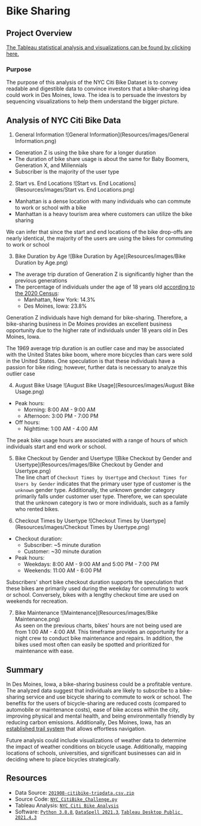 # Bike Sharing

## Project Overview
[The Tableau statistical analysis and visualizations can be found by clicking here.](https://public.tableau.com/app/profile/matin1848/viz/NYCCitiBikeAnalysis_16441637412560/NYCCitibikeAnalysis)

### Purpose
The purpose of this analysis of the NYC Citi Bike Dataset is to convey readable and digestible data to convince investors that a bike-sharing idea could work in Des Moines, Iowa. The idea is to persuade the investors by sequencing visualizations to help them understand the bigger picture.

## Analysis of NYC Citi Bike Data
1. General Information
  ![General Information](Resources/images/General Information.png)
  - Generation Z is using the bike share for a longer duration
  - The duration of bike share usage is about the same for Baby Boomers, Generation X, and Millennials
  - Subscriber is the majority of the user type

2. Start vs. End Locations
  ![Start vs. End Locations](Resources/images/Start vs. End Locations.png)
  - Manhattan is a dense location with many individuals who can commute to work or school with a bike
  - Manhattan is a heavy tourism area where customers can utilize the bike sharing

  We can infer that since the start and end locations of the bike drop-offs are nearly identical, the majority of the users are using the bikes for commuting to work or school

3. Bike Duration by Age
  ![Bike Duration by Age](Resources/images/Bike Duration by Age.png)
  - The average trip duration of Generation Z is significantly higher than the previous generations
  - The percentage of individuals under the age of 18 years old [according to the 2020 Census](https://www.census.gov/quickfacts/fact/table/newyorkcountynewyork,desmoinescityiowa/PST045221):
    - Manhattan, New York: 14.3%
    - Des Moines, Iowa: 23.8%

  Generation Z individuals have high demand for bike-sharing. Therefore, a bike-sharing business in De Moines provides an excellent business opportunity due to the higher rate of individuals under 18 years old in Des Moines, Iowa.

  The 1969 average trip duration is an outlier case and may be associated with the United States bike boom, where more bicycles than cars were sold in the United States. One speculation is that these individuals have a passion for bike riding; however, further data is necessary to analyze this outlier case

4. August Bike Usage
  ![August Bike Usage](Resources/images/August Bike Usage.png)
  - Peak hours:
    - Morning: 8:00 AM - 9:00 AM
    - Afternoon: 3:00 PM - 7:00 PM
  - Off hours:
    - Nighttime: 1:00 AM - 4:00 AM

  The peak bike usage hours are associated with a range of hours of which individuals start and end work or school.

5. Bike Checkout by Gender and Usertype
  ![Bike Checkout by Gender and Usertype](Resources/images/Bike Checkout by Gender and Usertype.png)  
  The line chart of `Checkout Times by Usertype` and `Checkout Times for Users by Gender` indicates that the primary user type of customer is the `unknown` gender type. Additionally, the unknown gender category primarily falls under customer user type. Therefore, we can speculate that the unknown category is two or more individuals, such as a family who rented bikes.

6. Checkout Times by Usertype
  ![Checkout Times by Usertype](Resources/images/Checkout Times by Usertype.png)
  - Checkout duration:
    - Subscriber: ~5 minute duration
    - Customer: ~30 minute duration
  - Peak hours:
    - Weekdays: 8:00 AM - 9:00 AM and 5:00 PM - 7:00 PM
    - Weekends: 11:00 AM - 6:00 PM

  Subscribers' short bike checkout duration supports the speculation that these bikes are primarily used during the weekday for commuting to work or school. Conversely, bikes with a lengthy checkout time are used on weekends for recreation.

7. Bike Maintenance
  ![Maintenance](Resources/images/Bike Maintenance.png)  
  As seen on the previous charts, bikes' hours are not being used are from 1:00 AM - 4:00 AM. This timeframe provides an opportunity for a night crew to conduct bike maintenance and repairs. In addition, the bikes used most often can easily be spotted and prioritized for maintenance with ease.


## Summary

In Des Moines, Iowa, a bike-sharing business could be a profitable venture. The analyzed data suggest that individuals are likely to subscribe to a bike-sharing service and use bicycle sharing to commute to work or school. The benefits for the users of bicycle-sharing are reduced costs (compared to automobile or maintenance costs), ease of bike access within the city, improving physical and mental health, and being environmentally friendly by reducing carbon emissions. Additionally, Des Moines, Iowa, has an [established trail system](https://www.dsm.city/departments/parks_and_recreation-division/places/trails.php) that allows effortless navigation.

Future analysis could include visualizations of weather data to determine the impact of weather conditions on bicycle usage. Additionally, mapping locations of schools, universities, and significant businesses can aid in deciding where to place bicycles strategically.


## Resources
- Data Source: [`201908-citibike-tripdata.csv.zip`](https://ride.citibikenyc.com/system-data)
- Source Code: [`NYC_CitiBike_Challenge.py`](NYC_CitiBike_Challenge.py)
- Tableau Analysis: [`NYC Citi Bike Analysis`](https://public.tableau.com/app/profile/matin1848/viz/NYCCitiBikeAnalysis_16441637412560/NYCCitibikeAnalysis)
- Software: [`Python 3.8.8`](https://www.python.org/downloads/release/python-388/), [`DataSpell 2021.3`](https://blog.jetbrains.com/blog/2021/11/24/dataspell-2021-3-release-candidate-is-out/), [`Tableau Desktop Public 2021.4.3`](https://www.tableau.com/support/releases/desktop/2021.4.3)
